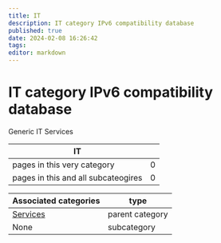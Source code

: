 ```yaml
---
title: IT
description: IT category IPv6 compatibility database
published: true
date: 2024-02-08 16:26:42 
tags:
editor: markdown
---
```


# IT category IPv6 compatibility database


Generic IT Services


| IT   |   |
| - | - |
| pages in this very category | 0 |
| pages in this and all subcateogires | 0 |

| Associated categories | type |
| - | - |
| [Services](../Services) | parent category |
| None | subcategory |